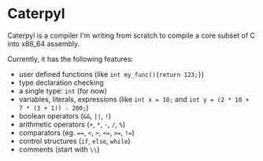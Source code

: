 # Caterpyl

Caterpyl is a compiler I'm writing from scratch to compile a core subset of C into x86_64 assembly.

Currently, it has the following features:
- user defined functions (like `int my_func(){return 123;}`)
- type declaration checking
- a single type: `int` (for now)
- variables, literals, expressions 
  (like `int x = 10;` and `int y = (2 * 10 + 7 * (3 + 1)) - 200;`)
- boolean operators (`&&`, `||`, `!`)
- arithmetic operators (`+`, `*`, `-`, `/`, `%`)
- comparators (eg. `==`, `<`, `>`, `<=`, `>=`, `!=`)
- control structures (`if`, `else`, `while`)
- comments (start with `\\`)